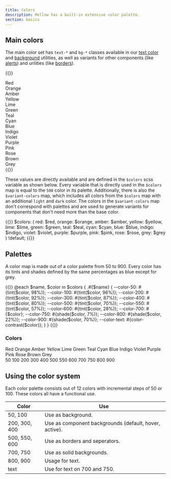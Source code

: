 ```yaml
---
title: Colors
description: Mellow has a built-in extensive color palette.
section: basics
---
```


## Main colors
The main color set has `text-*` and `bg-*` classes available in our [text color](/utilities/color) and [background](/utilities/background) utilities, as well as variants for other components (like [alerts](/components/alert)) and urilities (like [borders](/utilities/borders)).

{{<example class="docs-colors-preview" show_code="false">}}
<div class="grid grid-2 grid-sm-4">
  <div class="color red">Red</div>
  <div class="color orange">Orange</div>
  <div class="color amber">Amber</div>
  <div class="color yellow">Yellow</div>
  <div class="color lime">Lime</div>
  <div class="color green">Green</div>
  <div class="color teal">Teal</div>
  <div class="color cyan">Cyan</div>
  <div class="color blue">Blue</div>
  <div class="color indigo">Indigo</div>
  <div class="color violet">Violet</div>
  <div class="color purple">Purple</div>
  <div class="color pink">Pink</div>
  <div class="color rose">Rose</div>
  <div class="color brown">Brown</div>
  <div class="color grey">Grey</div>
</div>
{{</example>}}

These values are directly available and are defined in the `$colors` scss variable as shown below. Every variable that is directly used in the `$colors` map is equal to the `500` color in its palette. Additionally, there is also the `$variant-colors` map, which includes all colors from the `$colors` map with an additional `light` and `dark` color. The colors in the `$variant-colors` map don't correspond with palettes and are used to generate variants for components that don't need more than the base color.

{{<example show_preview="false" lang="scss">}}
$colors: (
  red: $red,
  orange: $orange,
  amber: $amber,
  yellow: $yellow,
  lime: $lime,
  green: $green,
  teal: $teal,
  cyan: $cyan,
  blue: $blue,
  indigo: $indigo,
  violet: $violet,
  purple: $purple,
  pink: $pink,
  rose: $rose,
  grey: $grey
) !default;
{{</example>}}

## Palettes
A color map is made out of a color palette from 50 to 900. Every color has its tints and shades defined by the same percentages as blue except for grey.

{{<example show_preview="false" lang="scss">}}
@each $name, $color in $colors {
  .#{$name} {
    --color-50: #{tint($color, 98%)};
    --color-100: #{tint($color, 96%)};
    --color-200: #{tint($color, 92%)};
    --color-300: #{tint($color, 87%)};
    --color-400: #{tint($color, 80%)};
    --color-500: #{tint($color, 70%)};
    --color-550: #{tint($color, 57%)};
    --color-600: #{tint($color, 28%)};
    --color-700: #{$color};
    --color-750: #{shade($color, 7%)};
    --color-800: #{shade($color, 22%)};
    --color-900: #{shade($color, 70%)};
    --color-text: #{color-contrast($color)};
  }
}
{{</example>}}

### Colors
<div class="d-flex mb-3">
  <div class="w-4 flex-shrink-0">
    <div class="grid grid-1 gap-1">
      <span style="height: 21px"></span>
      <span style="height: 48px" class="fw-bold d-flex align-items-center text-red">Red</span>
      <span style="height: 48px" class="fw-bold d-flex align-items-center text-orange">Orange</span>
      <span style="height: 48px" class="fw-bold d-flex align-items-center text-amber">Amber</span>
      <span style="height: 48px" class="fw-bold d-flex align-items-center text-yellow">Yellow</span>
      <span style="height: 48px" class="fw-bold d-flex align-items-center text-lime">Lime</span>
      <span style="height: 48px" class="fw-bold d-flex align-items-center text-green">Green</span>
      <span style="height: 48px" class="fw-bold d-flex align-items-center text-teal">Teal</span>
      <span style="height: 48px" class="fw-bold d-flex align-items-center text-cyan">Cyan</span>
      <span style="height: 48px" class="fw-bold d-flex align-items-center text-blue">Blue</span>
      <span style="height: 48px" class="fw-bold d-flex align-items-center text-indigo">Indigo</span>
      <span style="height: 48px" class="fw-bold d-flex align-items-center text-violet">Violet</span>
      <span style="height: 48px" class="fw-bold d-flex align-items-center text-purple">Purple</span>
      <span style="height: 48px" class="fw-bold d-flex align-items-center text-pink">Pink</span>
      <span style="height: 48px" class="fw-bold d-flex align-items-center text-rose">Rose</span>
      <span style="height: 48px" class="fw-bold d-flex align-items-center text-brown">Brown</span>
      <span style="height: 48px" class="fw-bold d-flex align-items-center text-grey">Grey</span>
    </div>
  </div>
  <div class="grid grid-1 gap-1">
    <div class="grid grid-12 gap-1">
      <span class="text-center">50</span>
      <span class="text-center">100</span>
      <span class="text-center">200</span>
      <span class="text-center">300</span>
      <span class="text-center">400</span>
      <span class="text-center">500</span>
      <span class="text-center">550</span>
      <span class="text-center">600</span>
      <span class="text-center">700</span>
      <span class="text-center">750</span>
      <span class="text-center">800</span>
      <span class="text-center">900</span>
    </div>
    <div class="grid grid-12 gap-1 red">
      <div class="py-4 rounded-sm" style="background: var(--color-50)"></div>
      <div class="py-4 rounded-sm" style="background: var(--color-100)"></div>
      <div class="py-4 rounded-sm" style="background: var(--color-200)"></div>
      <div class="py-4 rounded-sm" style="background: var(--color-300)"></div>
      <div class="py-4 rounded-sm" style="background: var(--color-400)"></div>
      <div class="py-4 rounded-sm" style="background: var(--color-500)"></div>
      <div class="py-4 rounded-sm" style="background: var(--color-550)"></div>
      <div class="py-4 rounded-sm" style="background: var(--color-600)"></div>
      <div class="py-4 rounded-sm" style="background: var(--color-700)"></div>
      <div class="py-4 rounded-sm" style="background: var(--color-750)"></div>
      <div class="py-4 rounded-sm" style="background: var(--color-800)"></div>
      <div class="py-4 rounded-sm" style="background: var(--color-900)"></div>
    </div>
    <div class="grid grid-12 gap-1 orange">
      <div class="py-4 rounded-sm" style="background: var(--color-50)"></div>
      <div class="py-4 rounded-sm" style="background: var(--color-100)"></div>
      <div class="py-4 rounded-sm" style="background: var(--color-200)"></div>
      <div class="py-4 rounded-sm" style="background: var(--color-300)"></div>
      <div class="py-4 rounded-sm" style="background: var(--color-400)"></div>
      <div class="py-4 rounded-sm" style="background: var(--color-500)"></div>
      <div class="py-4 rounded-sm" style="background: var(--color-550)"></div>
      <div class="py-4 rounded-sm" style="background: var(--color-600)"></div>
      <div class="py-4 rounded-sm" style="background: var(--color-700)"></div>
      <div class="py-4 rounded-sm" style="background: var(--color-750)"></div>
      <div class="py-4 rounded-sm" style="background: var(--color-800)"></div>
      <div class="py-4 rounded-sm" style="background: var(--color-900)"></div>
    </div>
    <div class="grid grid-12 gap-1 amber">
      <div class="py-4 rounded-sm" style="background: var(--color-50)"></div>
      <div class="py-4 rounded-sm" style="background: var(--color-100)"></div>
      <div class="py-4 rounded-sm" style="background: var(--color-200)"></div>
      <div class="py-4 rounded-sm" style="background: var(--color-300)"></div>
      <div class="py-4 rounded-sm" style="background: var(--color-400)"></div>
      <div class="py-4 rounded-sm" style="background: var(--color-500)"></div>
      <div class="py-4 rounded-sm" style="background: var(--color-550)"></div>
      <div class="py-4 rounded-sm" style="background: var(--color-600)"></div>
      <div class="py-4 rounded-sm" style="background: var(--color-700)"></div>
      <div class="py-4 rounded-sm" style="background: var(--color-750)"></div>
      <div class="py-4 rounded-sm" style="background: var(--color-800)"></div>
      <div class="py-4 rounded-sm" style="background: var(--color-900)"></div>
    </div>
    <div class="grid grid-12 gap-1 yellow">
      <div class="py-4 rounded-sm" style="background: var(--color-50)"></div>
      <div class="py-4 rounded-sm" style="background: var(--color-100)"></div>
      <div class="py-4 rounded-sm" style="background: var(--color-200)"></div>
      <div class="py-4 rounded-sm" style="background: var(--color-300)"></div>
      <div class="py-4 rounded-sm" style="background: var(--color-400)"></div>
      <div class="py-4 rounded-sm" style="background: var(--color-500)"></div>
      <div class="py-4 rounded-sm" style="background: var(--color-550)"></div>
      <div class="py-4 rounded-sm" style="background: var(--color-600)"></div>
      <div class="py-4 rounded-sm" style="background: var(--color-700)"></div>
      <div class="py-4 rounded-sm" style="background: var(--color-750)"></div>
      <div class="py-4 rounded-sm" style="background: var(--color-800)"></div>
      <div class="py-4 rounded-sm" style="background: var(--color-900)"></div>
    </div>
    <div class="grid grid-12 gap-1 lime">
      <div class="py-4 rounded-sm" style="background: var(--color-50)"></div>
      <div class="py-4 rounded-sm" style="background: var(--color-100)"></div>
      <div class="py-4 rounded-sm" style="background: var(--color-200)"></div>
      <div class="py-4 rounded-sm" style="background: var(--color-300)"></div>
      <div class="py-4 rounded-sm" style="background: var(--color-400)"></div>
      <div class="py-4 rounded-sm" style="background: var(--color-500)"></div>
      <div class="py-4 rounded-sm" style="background: var(--color-550)"></div>
      <div class="py-4 rounded-sm" style="background: var(--color-600)"></div>
      <div class="py-4 rounded-sm" style="background: var(--color-700)"></div>
      <div class="py-4 rounded-sm" style="background: var(--color-750)"></div>
      <div class="py-4 rounded-sm" style="background: var(--color-800)"></div>
      <div class="py-4 rounded-sm" style="background: var(--color-900)"></div>
    </div>
    <div class="grid grid-12 gap-1 green">
      <div class="py-4 rounded-sm" style="background: var(--color-50)"></div>
      <div class="py-4 rounded-sm" style="background: var(--color-100)"></div>
      <div class="py-4 rounded-sm" style="background: var(--color-200)"></div>
      <div class="py-4 rounded-sm" style="background: var(--color-300)"></div>
      <div class="py-4 rounded-sm" style="background: var(--color-400)"></div>
      <div class="py-4 rounded-sm" style="background: var(--color-500)"></div>
      <div class="py-4 rounded-sm" style="background: var(--color-550)"></div>
      <div class="py-4 rounded-sm" style="background: var(--color-600)"></div>
      <div class="py-4 rounded-sm" style="background: var(--color-700)"></div>
      <div class="py-4 rounded-sm" style="background: var(--color-750)"></div>
      <div class="py-4 rounded-sm" style="background: var(--color-800)"></div>
      <div class="py-4 rounded-sm" style="background: var(--color-900)"></div>
    </div>
    <div class="grid grid-12 gap-1 teal">
      <div class="py-4 rounded-sm" style="background: var(--color-50)"></div>
      <div class="py-4 rounded-sm" style="background: var(--color-100)"></div>
      <div class="py-4 rounded-sm" style="background: var(--color-200)"></div>
      <div class="py-4 rounded-sm" style="background: var(--color-300)"></div>
      <div class="py-4 rounded-sm" style="background: var(--color-400)"></div>
      <div class="py-4 rounded-sm" style="background: var(--color-500)"></div>
      <div class="py-4 rounded-sm" style="background: var(--color-550)"></div>
      <div class="py-4 rounded-sm" style="background: var(--color-600)"></div>
      <div class="py-4 rounded-sm" style="background: var(--color-700)"></div>
      <div class="py-4 rounded-sm" style="background: var(--color-750)"></div>
      <div class="py-4 rounded-sm" style="background: var(--color-800)"></div>
      <div class="py-4 rounded-sm" style="background: var(--color-900)"></div>
    </div>
    <div class="grid grid-12 gap-1 cyan">
      <div class="py-4 rounded-sm" style="background: var(--color-50)"></div>
      <div class="py-4 rounded-sm" style="background: var(--color-100)"></div>
      <div class="py-4 rounded-sm" style="background: var(--color-200)"></div>
      <div class="py-4 rounded-sm" style="background: var(--color-300)"></div>
      <div class="py-4 rounded-sm" style="background: var(--color-400)"></div>
      <div class="py-4 rounded-sm" style="background: var(--color-500)"></div>
      <div class="py-4 rounded-sm" style="background: var(--color-550)"></div>
      <div class="py-4 rounded-sm" style="background: var(--color-600)"></div>
      <div class="py-4 rounded-sm" style="background: var(--color-700)"></div>
      <div class="py-4 rounded-sm" style="background: var(--color-750)"></div>
      <div class="py-4 rounded-sm" style="background: var(--color-800)"></div>
      <div class="py-4 rounded-sm" style="background: var(--color-900)"></div>
    </div>
    <div class="grid grid-12 gap-1 blue">
      <div class="py-4 rounded-sm" style="background: var(--color-50)"></div>
      <div class="py-4 rounded-sm" style="background: var(--color-100)"></div>
      <div class="py-4 rounded-sm" style="background: var(--color-200)"></div>
      <div class="py-4 rounded-sm" style="background: var(--color-300)"></div>
      <div class="py-4 rounded-sm" style="background: var(--color-400)"></div>
      <div class="py-4 rounded-sm" style="background: var(--color-500)"></div>
      <div class="py-4 rounded-sm" style="background: var(--color-550)"></div>
      <div class="py-4 rounded-sm" style="background: var(--color-600)"></div>
      <div class="py-4 rounded-sm" style="background: var(--color-700)"></div>
      <div class="py-4 rounded-sm" style="background: var(--color-750)"></div>
      <div class="py-4 rounded-sm" style="background: var(--color-800)"></div>
      <div class="py-4 rounded-sm" style="background: var(--color-900)"></div>
    </div>
    <div class="grid grid-12 gap-1 indigo">
      <div class="py-4 rounded-sm" style="background: var(--color-50)"></div>
      <div class="py-4 rounded-sm" style="background: var(--color-100)"></div>
      <div class="py-4 rounded-sm" style="background: var(--color-200)"></div>
      <div class="py-4 rounded-sm" style="background: var(--color-300)"></div>
      <div class="py-4 rounded-sm" style="background: var(--color-400)"></div>
      <div class="py-4 rounded-sm" style="background: var(--color-500)"></div>
      <div class="py-4 rounded-sm" style="background: var(--color-550)"></div>
      <div class="py-4 rounded-sm" style="background: var(--color-600)"></div>
      <div class="py-4 rounded-sm" style="background: var(--color-700)"></div>
      <div class="py-4 rounded-sm" style="background: var(--color-750)"></div>
      <div class="py-4 rounded-sm" style="background: var(--color-800)"></div>
      <div class="py-4 rounded-sm" style="background: var(--color-900)"></div>
    </div>
    <div class="grid grid-12 gap-1 violet">
      <div class="py-4 rounded-sm" style="background: var(--color-50)"></div>
      <div class="py-4 rounded-sm" style="background: var(--color-100)"></div>
      <div class="py-4 rounded-sm" style="background: var(--color-200)"></div>
      <div class="py-4 rounded-sm" style="background: var(--color-300)"></div>
      <div class="py-4 rounded-sm" style="background: var(--color-400)"></div>
      <div class="py-4 rounded-sm" style="background: var(--color-500)"></div>
      <div class="py-4 rounded-sm" style="background: var(--color-550)"></div>
      <div class="py-4 rounded-sm" style="background: var(--color-600)"></div>
      <div class="py-4 rounded-sm" style="background: var(--color-700)"></div>
      <div class="py-4 rounded-sm" style="background: var(--color-750)"></div>
      <div class="py-4 rounded-sm" style="background: var(--color-800)"></div>
      <div class="py-4 rounded-sm" style="background: var(--color-900)"></div>
    </div>
    <div class="grid grid-12 gap-1 purple">
      <div class="py-4 rounded-sm" style="background: var(--color-50)"></div>
      <div class="py-4 rounded-sm" style="background: var(--color-100)"></div>
      <div class="py-4 rounded-sm" style="background: var(--color-200)"></div>
      <div class="py-4 rounded-sm" style="background: var(--color-300)"></div>
      <div class="py-4 rounded-sm" style="background: var(--color-400)"></div>
      <div class="py-4 rounded-sm" style="background: var(--color-500)"></div>
      <div class="py-4 rounded-sm" style="background: var(--color-550)"></div>
      <div class="py-4 rounded-sm" style="background: var(--color-600)"></div>
      <div class="py-4 rounded-sm" style="background: var(--color-700)"></div>
      <div class="py-4 rounded-sm" style="background: var(--color-750)"></div>
      <div class="py-4 rounded-sm" style="background: var(--color-800)"></div>
      <div class="py-4 rounded-sm" style="background: var(--color-900)"></div>
    </div>
    <div class="grid grid-12 gap-1 pink">
      <div class="py-4 rounded-sm" style="background: var(--color-50)"></div>
      <div class="py-4 rounded-sm" style="background: var(--color-100)"></div>
      <div class="py-4 rounded-sm" style="background: var(--color-200)"></div>
      <div class="py-4 rounded-sm" style="background: var(--color-300)"></div>
      <div class="py-4 rounded-sm" style="background: var(--color-400)"></div>
      <div class="py-4 rounded-sm" style="background: var(--color-500)"></div>
      <div class="py-4 rounded-sm" style="background: var(--color-550)"></div>
      <div class="py-4 rounded-sm" style="background: var(--color-600)"></div>
      <div class="py-4 rounded-sm" style="background: var(--color-700)"></div>
      <div class="py-4 rounded-sm" style="background: var(--color-750)"></div>
      <div class="py-4 rounded-sm" style="background: var(--color-800)"></div>
      <div class="py-4 rounded-sm" style="background: var(--color-900)"></div>
    </div>
    <div class="grid grid-12 gap-1 rose">
      <div class="py-4 rounded-sm" style="background: var(--color-50)"></div>
      <div class="py-4 rounded-sm" style="background: var(--color-100)"></div>
      <div class="py-4 rounded-sm" style="background: var(--color-200)"></div>
      <div class="py-4 rounded-sm" style="background: var(--color-300)"></div>
      <div class="py-4 rounded-sm" style="background: var(--color-400)"></div>
      <div class="py-4 rounded-sm" style="background: var(--color-500)"></div>
      <div class="py-4 rounded-sm" style="background: var(--color-550)"></div>
      <div class="py-4 rounded-sm" style="background: var(--color-600)"></div>
      <div class="py-4 rounded-sm" style="background: var(--color-700)"></div>
      <div class="py-4 rounded-sm" style="background: var(--color-750)"></div>
      <div class="py-4 rounded-sm" style="background: var(--color-800)"></div>
      <div class="py-4 rounded-sm" style="background: var(--color-900)"></div>
    </div>
    <div class="grid grid-12 gap-1 brown">
      <div class="py-4 rounded-sm" style="background: var(--color-50)"></div>
      <div class="py-4 rounded-sm" style="background: var(--color-100)"></div>
      <div class="py-4 rounded-sm" style="background: var(--color-200)"></div>
      <div class="py-4 rounded-sm" style="background: var(--color-300)"></div>
      <div class="py-4 rounded-sm" style="background: var(--color-400)"></div>
      <div class="py-4 rounded-sm" style="background: var(--color-500)"></div>
      <div class="py-4 rounded-sm" style="background: var(--color-550)"></div>
      <div class="py-4 rounded-sm" style="background: var(--color-600)"></div>
      <div class="py-4 rounded-sm" style="background: var(--color-700)"></div>
      <div class="py-4 rounded-sm" style="background: var(--color-750)"></div>
      <div class="py-4 rounded-sm" style="background: var(--color-800)"></div>
      <div class="py-4 rounded-sm" style="background: var(--color-900)"></div>
    </div>
    <div class="grid grid-12 gap-1 grey">
      <div class="py-4 rounded-sm" style="background: var(--color-50)"></div>
      <div class="py-4 rounded-sm" style="background: var(--color-100)"></div>
      <div class="py-4 rounded-sm" style="background: var(--color-200)"></div>
      <div class="py-4 rounded-sm" style="background: var(--color-300)"></div>
      <div class="py-4 rounded-sm" style="background: var(--color-400)"></div>
      <div class="py-4 rounded-sm" style="background: var(--color-500)"></div>
      <div class="py-4 rounded-sm" style="background: var(--color-550)"></div>
      <div class="py-4 rounded-sm" style="background: var(--color-600)"></div>
      <div class="py-4 rounded-sm" style="background: var(--color-700)"></div>
      <div class="py-4 rounded-sm" style="background: var(--color-750)"></div>
      <div class="py-4 rounded-sm" style="background: var(--color-800)"></div>
      <div class="py-4 rounded-sm" style="background: var(--color-900)"></div>
    </div>
  </div>
</div>

## Using the color system
Each color palette consists out of 12 colors with incremental steps of 50 or 100. These colors all have a functional use.

| Color | Use |
| ----- | --- |
| 50, 100 | Use as background. |
| 200, 300, 400 | Use as component backgrounds  (default, hover, active). |
| 500, 550, 600 | Use as borders and seperators. |
| 700, 750 | Use as solid backgrounds. |
| 800, 900 | Usage for text. |
| text | Use for text on 700 and 750. |
